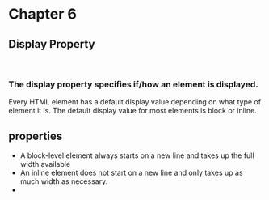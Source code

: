 # Chapter 6

## Display Property

<br />

<h3>The display property specifies if/how an element is displayed.</h3>
<p>Every HTML element has a default display value depending on what type of element it is. The default display value for most elements is block or inline.</p>


## properties
<ul>
    <li>A block-level element always starts on a new line and takes up the full width available</li>
    <li>An inline element does not start on a new line and only takes up as much width as necessary.</li>
    <li>
</ul>